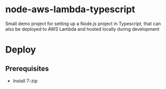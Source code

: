 # node-aws-lambda-typescript
Small demo project for setting up a Node.js project in Typescript, that can also be deployed to AWS Lambda and hosted locally during development

# Deploy
## Prerequisites
* Install 7-zip
